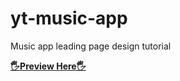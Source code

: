 # yt-music-app

Music app leading page design tutorial

[**🖐️Preview Here🖐️**](https://mkk-music-leading-app-tutorial.netlify.app/)